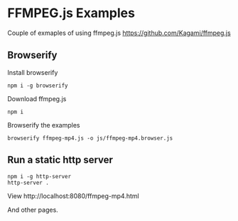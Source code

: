 # FFMPEG.js Examples

Couple of exmaples of using ffmpeg.js 
https://github.com/Kagami/ffmpeg.js

## Browserify 

Install browserify 

```
npm i -g browserify 
```

Download ffmpeg.js

```
npm i
```

Browserify the examples

```
browserify ffmpeg-mp4.js -o js/ffmpeg-mp4.browser.js
```

## Run a static http server

```
npm i -g http-server
http-server .
```

View http://localhost:8080/ffmpeg-mp4.html

And other pages. 
